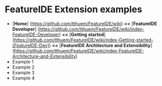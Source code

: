 # FeatureIDE Extension examples

* [**Home**] (https://github.com/tthuem/FeatureIDE/wiki) **<<** [**FeatureIDE Developer**] (https://github.com/tthuem/FeatureIDE/wiki/index-FeatureIDE-Developer) **<<** [**Getting started**] (https://github.com/tthuem/FeatureIDE/wiki/index-Getting-started-[FeatureIDE-Dev])  **<<** [**FeatureIDE Architecture and Extensibility**] (https://github.com/tthuem/FeatureIDE/wiki/index-FeatureIDE-Architecture-and-Extensibility)
* Example 1 
* Example 2
* Example 3
* Example 4
